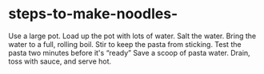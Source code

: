# steps-to-make-noodles-

Use a large pot.
Load up the pot with lots of water. 
Salt the water. 
Bring the water to a full, rolling boil. 
Stir to keep the pasta from sticking.
Test the pasta two minutes before it's “ready” 
Save a scoop of pasta water. 
Drain, toss with sauce, and serve hot.